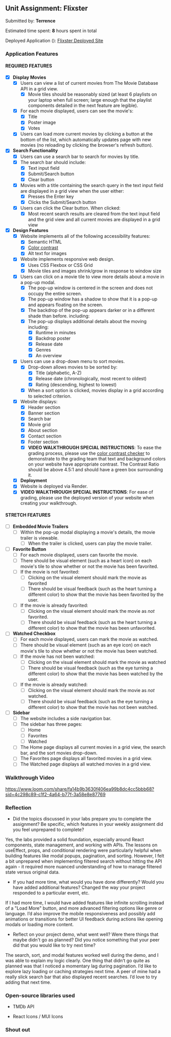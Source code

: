## Unit Assignment: Flixster

Submitted by: **Terrence**

Estimated time spent: **8** hours spent in total

Deployed Application (): [Flixster Deployed Site](https://site-unit2-project2-flixster.onrender.com/)

### Application Features

#### REQUIRED FEATURES

- [x] **Display Movies**
  - [x] Users can view a list of current movies from The Movie Database API in a grid view.
    - [x] Movie tiles should be reasonably sized (at least 6 playlists on your laptop when full screen; large enough that the playlist components detailed in the next feature are legible).
  - [x] For each movie displayed, users can see the movie's:
    - [x] Title
    - [x] Poster image
    - [x] Votes
  - [x] Users can load more current movies by clicking a button at the bottom of the list, which automatically updates page with new movies (no reloading by clicking the browser's refresh button).
- [x] **Search Functionality**
  - [x] Users can use a search bar to search for movies by title.
  - [x] The search bar should include:
    - [x] Text input field
    - [x] Submit/Search button
    - [x] Clear button
  - [x] Movies with a title containing the search query in the text input field are displayed in a grid view when the user either:
    - [x] Presses the Enter key
    - [x] Clicks the Submit/Search button
  - [x] Users can click the Clear button. When clicked:
    - [x] Most recent search results are cleared from the text input field and the grid view and all current movies are displayed in a grid view
- [x] **Design Features**
  - [x] Website implements all of the following accessibility features:
    - [x] Semantic HTML
    - [x] [Color contrast](https://webaim.org/resources/contrastchecker/)
    - [x] Alt text for images 
  - [x] Website implements responsive web design.
    - [x] Uses CSS Flexbox or CSS Grid
    - [x] Movie tiles and images shrink/grow in response to window size
  - [x] Users can click on a movie tile to view more details about a movie in a pop-up modal.
    - [x] The pop-up window is centered in the screen and does not occupy the entire screen.
    - [x] The pop-up window has a shadow to show that it is a pop-up and appears floating on the screen.
    - [x] The backdrop of the pop-up appears darker or in a different shade than before. including:
    - [x] The pop-up displays additional details about the moving including:
      - [x] Runtime in minutes
      - [x] Backdrop poster
      - [x] Release date
      - [x] Genres
      - [x] An overview
  - [x] Users can use a drop-down menu to sort movies.
    - [x] Drop-down allows movies to be sorted by:
      - [x] Title (alphabetic, A-Z)
      - [x] Release date (chronologically, most recent to oldest)
      - [x] Rating (descending, highest to lowest)
    - [x] When a sort option is clicked, movies display in a grid according to selected criterion.
  - [x] Website displays:
    - [x] Header section
    - [x] Banner section
    - [x] Search bar
    - [x] Movie grid
    - [x] About section
    - [x] Contact section
    - [x] Footer section
    - [x] **VIDEO WALKTHROUGH SPECIAL INSTRUCTIONS**: To ease the grading process, please use the [color contrast checker](https://webaim.org/resources/contrastchecker/) to demonstrate to the grading team that text and background colors on your website have appropriate contrast. The Contrast Ratio should be above 4.5:1 and should have a green box surrounding it. 
  - [x] **Deployment**
  - [x] Website is deployed via Render.
  - [x] **VIDEO WALKTHROUGH SPECIAL INSTRUCTIONS**: For ease of grading, please use the deployed version of your website when creating your walkthrough. 

#### STRETCH FEATURES


- [ ] **Embedded Movie Trailers**
  - [ ] Within the pop-up modal displaying a movie's details, the movie trailer is viewable.
    - [ ] When the trailer is clicked, users can play the movie trailer.
- [ ] **Favorite Button**
  - [ ] For each movie displayed, users can favorite the movie.
  - [ ] There should be visual element (such as a heart icon) on each movie's tile to show whether or not the movie has been favorited.
  - [ ] If the movie is not favorited:
    - [ ] Clicking on the visual element should mark the movie as favorited
    - [ ] There should be visual feedback (such as the heart turning a different color) to show that the movie has been favorited by the user.
  - [ ] If the movie is already favorited:
    - [ ] Clicking on the visual element should mark the movie as *not* favorited.
    - [ ] There should be visual feedback (such as the heart turning a different color) to show that the movie has been unfavorited. 
- [ ] **Watched Checkbox**
  - [ ] For each movie displayed, users can mark the movie as watched.
  - [ ] There should be visual element (such as an eye icon) on each movie's tile to show whether or not the movie has been watched.
  - [ ] If the movie has not been watched:
    - [ ] Clicking on the visual element should mark the movie as watched
    - [ ] There should be visual feedback (such as the eye turning a different color) to show that the movie has been watched by the user.
  - [ ] If the movie is already watched:
    - [ ] Clicking on the visual element should mark the movie as *not* watched.
    - [ ] There should be visual feedback (such as the eye turning a different color) to show that the movie has not been watched.
- [ ] **Sidebar**
  - [ ] The website includes a side navigation bar.
  - [ ] The sidebar has three pages:
    - [ ] Home
    - [ ] Favorites
    - [ ] Watched
  - [ ] The Home page displays all current movies in a grid view, the search bar, and the sort movies drop-down.
  - [ ] The Favorites page displays all favorited movies in a grid view.
  - [ ] The Watched page displays all watched movies in a grid view.

### Walkthrough Video

https://www.loom.com/share/fa14b9b3630f406ea99b8dc4cc5bbb68?sid=4c298c89-c1f2-4a64-b77f-3a58e8e87769

### Reflection

* Did the topics discussed in your labs prepare you to complete the assignment? Be specific, which features in your weekly assignment did you feel unprepared to complete?

Yes, the labs provided a solid foundation, especially around React components, state management, and working with APIs. The lessons on useEffect, props, and conditional rendering were particularly helpful when building features like modal popups, pagination, and sorting. However, I felt a bit unprepared when implementing filtered search without hitting the API again - it required more nuanced understanding of how to manage filtered state versus original data.

* If you had more time, what would you have done differently? Would you have added additional features? Changed the way your project responded to a particular event, etc.
  
If I had more time, I would have added features like infinite scrolling instead of a "Load More" button, and more advanced filtering options like genre or language. I’d also improve the mobile responsiveness and possibly add animations or transitions for better UI feedback during actions like opening modals or loading more content.

* Reflect on your project demo, what went well? Were there things that maybe didn't go as planned? Did you notice something that your peer did that you would like to try next time?

The search, sort, and modal features worked well during the demo, and I was able to explain my logic clearly. One thing that didn’t go quite as planned was that I noticed a momentary lag during pagination. I’d like to explore lazy loading or caching strategies next time. A peer of mine had a really slick search bar that also displayed recent searches. I’d love to try adding that next time.

### Open-source libraries used

- TMDb API

- React Icons / MUI Icons
  
### Shout out
